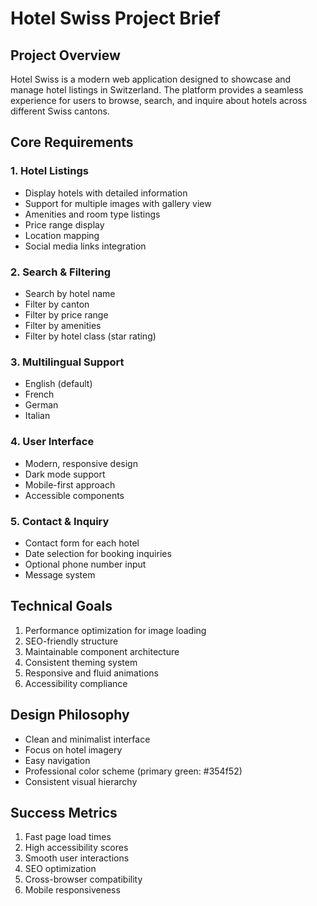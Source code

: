 # Hotel Swiss Project Brief

## Project Overview

Hotel Swiss is a modern web application designed to showcase and manage hotel listings in Switzerland. The platform provides a seamless experience for users to browse, search, and inquire about hotels across different Swiss cantons.

## Core Requirements

### 1. Hotel Listings

- Display hotels with detailed information
- Support for multiple images with gallery view
- Amenities and room type listings
- Price range display
- Location mapping
- Social media links integration

### 2. Search & Filtering

- Search by hotel name
- Filter by canton
- Filter by price range
- Filter by amenities
- Filter by hotel class (star rating)

### 3. Multilingual Support

- English (default)
- French
- German
- Italian

### 4. User Interface

- Modern, responsive design
- Dark mode support
- Mobile-first approach
- Accessible components

### 5. Contact & Inquiry

- Contact form for each hotel
- Date selection for booking inquiries
- Optional phone number input
- Message system

## Technical Goals

1. Performance optimization for image loading
2. SEO-friendly structure
3. Maintainable component architecture
4. Consistent theming system
5. Responsive and fluid animations
6. Accessibility compliance

## Design Philosophy

- Clean and minimalist interface
- Focus on hotel imagery
- Easy navigation
- Professional color scheme (primary green: #354f52)
- Consistent visual hierarchy

## Success Metrics

1. Fast page load times
2. High accessibility scores
3. Smooth user interactions
4. SEO optimization
5. Cross-browser compatibility
6. Mobile responsiveness
